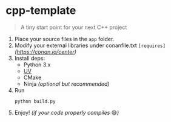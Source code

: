 # cpp-template

> A tiny start point for your next C++ project

1. Place your source files in the `app` folder.
2. Modify your external libraries under conanfile.txt `[requires]`  *(https://conan.io/center)*
3. Install deps:
    - Python 3.x
    - [UV](https://docs.astral.sh/uv/#installation)
    - CMake
    - Ninja *(optional but recommended)*
4. Run
    ```shell
    python build.py
    ```
5. Enjoy!  *(if your code properly compiles* :sweat_smile:*)*
